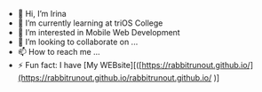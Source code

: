 - 👋 Hi, I’m Irina
- 🌱 I’m currently learning at triOS College
- 👀 I’m interested in Mobile Web Development
- 💞️ I’m looking to collaborate on ...
- 📫 How to reach me ...
- ⚡ Fun fact: I have  [My WEBsite][([https://rabbitrunout.github.io/](https://rabbitrunout.github.io/rabbitrunout.github.io/
)]
<!---
rabbitrunout/rabbitrunout is a ✨ special ✨ repository because its `README.md` (this file) appears on your GitHub profile.
You can click the Preview link to view your changes.
--->
